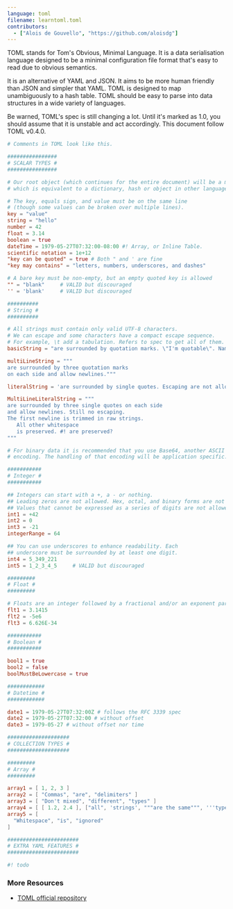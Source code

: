 ```yaml
---
language: toml
filename: learntoml.toml
contributors:
  - ["Alois de Gouvello", "https://github.com/aloisdg"]
---
```


TOML stands for Tom's Obvious, Minimal Language. It is a data serialisation language designed to be a minimal configuration file format that's easy to read due to obvious semantics.

It is an alternative of YAML and JSON. It aims to be more human friendly than JSON and simpler that YAML. TOML is designed to map unambiguously to a hash table. TOML should be easy to parse into data structures in a wide variety of languages.

Be warned, TOML's spec is still changing a lot. Until it's marked as 1.0, you
should assume that it is unstable and act accordingly. This document follow TOML v0.4.0. 

```toml
# Comments in TOML look like this.

################
# SCALAR TYPES #
################

# Our root object (which continues for the entire document) will be a map,
# which is equivalent to a dictionary, hash or object in other languages.

# The key, equals sign, and value must be on the same line
# (though some values can be broken over multiple lines).
key = "value"
string = "hello"
number = 42
float = 3.14
boolean = true
dateTime = 1979-05-27T07:32:00-08:00 #! Array, or Inline Table.
scientific notation = 1e+12
"key can be quoted" = true # Both " and ' are fine
"key may contains" = "letters, numbers, underscores, and dashes"

# A bare key must be non-empty, but an empty quoted key is allowed
"" = "blank"     # VALID but discouraged
'' = 'blank'     # VALID but discouraged

##########
# String #
##########

# All strings must contain only valid UTF-8 characters.
# We can escape and some characters have a compact escape sequence.
# For example, \t add a tabulation. Refers to spec to get all of them.
basicString = "are surrounded by quotation marks. \"I'm quotable\". Name\tJos"

multiLineString = """
are surrounded by three quotation marks
on each side and allow newlines."""

literalString = 'are surrounded by single quotes. Escaping are not allowed.'

MultiLineLiteralString = """
are surrounded by three single quotes on each side
and allow newlines. Still no escaping.
The first newline is trimmed in raw strings.
   All other whitespace
   is preserved. #! are preserved?
"""

# For binary data it is recommended that you use Base64, another ASCII or UTF8
# encoding. The handling of that encoding will be application specific.

###########
# Integer #
###########

## Integers can start with a +, a - or nothing.
## Leading zeros are not allowed. Hex, octal, and binary forms are not allowed.
## Values that cannot be expressed as a series of digits are not allowed.
int1 = +42
int2 = 0
int3 = -21
integerRange = 64

## You can use underscores to enhance readability. Each
## underscore must be surrounded by at least one digit.
int4 = 5_349_221
int5 = 1_2_3_4_5     # VALID but discouraged

#########
# Float #
#########

# Floats are an integer followed by a fractional and/or an exponent part.
flt1 = 3.1415
flt2 = -5e6
flt3 = 6.626E-34

###########
# Boolean #
###########

bool1 = true
bool2 = false
boolMustBeLowercase = true

############
# Datetime #
############

date1 = 1979-05-27T07:32:00Z # follows the RFC 3339 spec
date2 = 1979-05-27T07:32:00 # without offset
date3 = 1979-05-27 # without offset nor time

####################
# COLLECTION TYPES #
####################

#########
# Array #
#########

array1 = [ 1, 2, 3 ]
array2 = [ "Commas", "are", "delimiters" ]
array3 = [ "Don't mixed", "different", "types" ]
array4 = [ [ 1.2, 2.4 ], ["all", 'strings', """are the same""", '''type'''] ]
array5 = [
  "Whitespace", "is", "ignored"
]

#######################
# EXTRA YAML FEATURES #
#######################

#! todo

```

### More Resources

+ [TOML official repository](https://github.com/toml-lang/toml)